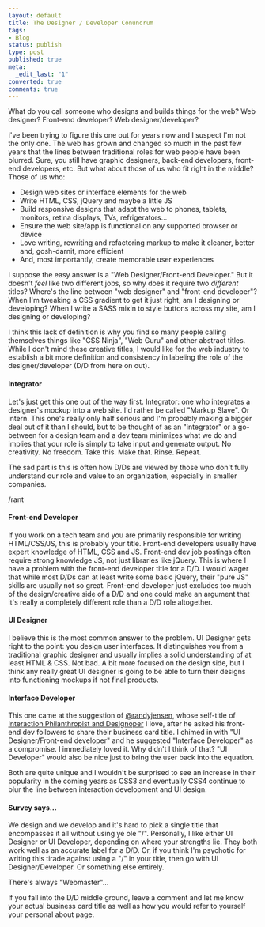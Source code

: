 ```yaml
---
layout: default
title: The Designer / Developer Conundrum
tags:
- Blog
status: publish
type: post
published: true
meta:
  _edit_last: "1"
converted: true
comments: true
---
```

What do you call someone who designs and builds things for the web? Web designer? Front-end developer? Web designer/developer?

I've been trying to figure this one out for years now and I suspect I'm not the only one.  The web has grown and changed so much in the past few years that the lines between traditional roles for web people have been blurred.  Sure, you still have graphic designers, back-end developers, front-end developers, etc. But what about those of us who fit right in the middle? Those of us who:


- Design web sites or interface elements for the web
- Write HTML, CSS, jQuery  and maybe a little JS
- Build responsive designs that adapt the web to phones, tablets, monitors, retina displays, TVs, refrigerators...
- Ensure the web site/app is functional on any supported browser or device
- Love writing, rewriting and refactoring markup to make it cleaner, better and, gosh-darnit, more efficient
- And, most importantly, create memorable user experiences

I suppose the easy answer is a "Web Designer/Front-end Developer." But it doesn't _feel_ like two different jobs, so why does it require two _different_ titles? Where's the line between "web designer" and "front-end developer"?  When I'm tweaking a CSS gradient to get it just right, am I designing or developing?  When I write a SASS mixin to style buttons across my site, am I designing or developing?

I think this lack of definition is why you find so many people calling themselves things like "CSS Ninja", "Web Guru" and other abstract titles.  While I don't mind these creative titles, I would like for the web industry to establish a bit more definition and consistency in labeling the role of the designer/developer (D/D from here on out).

#### Integrator ####

Let's just get this one out of the way first.  Integrator: one who integrates a designer's mockup into a web site. I'd rather be called "Markup Slave".  Or intern.  This one's really only half serious and I'm probably making a bigger deal out of it than I should, but to be thought of as an "integrator" or a go-between for a design team and a dev team minimizes what we do and implies that your role is simply to take input and generate output.  No creativity. No freedom. Take this. Make that. Rinse. Repeat.

The sad part is this is often how D/Ds are viewed by those who don't fully understand our role and value to an organization, especially in smaller companies.

/rant

#### Front-end Developer ####

If you work on a tech team and you are primarily responsible for writing HTML/CSS/JS, this is probably your title.  Front-end developers usually have expert knowledge of HTML, CSS and JS. Front-end dev job postings often require strong knowledge JS, not just libraries like jQuery.  This is where I have a problem with the front-end developer title for a D/D.  I would wager that while most D/Ds can at least write some basic jQuery, their "pure JS" skills are usually not so great.  Front-end developer just excludes too much of the design/creative side of a D/D and one could make an argument that it's really a completely different role than a D/D role altogether.

#### UI Designer ####

I believe this is the most common answer to the problem.  UI Designer gets right to the point: you design user interfaces. It distinguishes you from a traditional graphic designer and usually implies a solid understanding of at least HTML & CSS.  Not bad.  A bit more focused on the design side, but I think any really great UI designer is going to be able to turn their designs into functioning mockups if not final products.

#### Interface Developer ####

This one came at the suggestion of [@randyjensen](https://twitter.com/randyjensen), whose self-title of [Interaction Philanthropist and Designoper](http://www.randyjensen.com/) I love, after he asked his front-end dev followers to share their business card title. I chimed in with "UI Designer/Front-end developer" and he suggested "Interface Developer" as a compromise. I immediately loved it. Why didn't I think of that? "UI Developer" would also be nice just to bring the user back into the equation.

Both are quite unique and I wouldn't be surprised to see an increase in their popularity in the coming years as CSS3 and eventually CSS4 continue to blur the line between interaction development and UI design.

#### Survey says... ####

We design and we develop and it's hard to pick a single title that encompasses it all without using ye ole "/".  Personally, I like either UI Designer or UI Developer, depending on where your strengths lie.  They both work well as an accurate label for a D/D.  Or, if you think I'm psychotic for writing this tirade against using a "/" in your title, then go with UI Designer/Developer. Or something else entirely.

There's always "Webmaster"...

If you fall into the D/D middle ground, leave a comment and let me know your actual business card title as well as how you would refer to yourself your personal about page.
